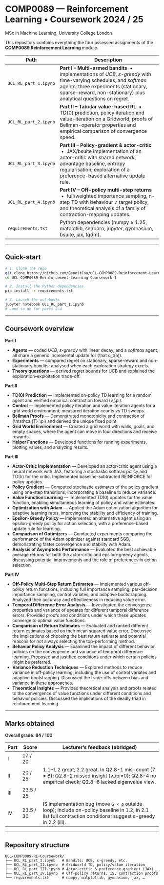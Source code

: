# COMP0089 — Reinforcement Learning • Coursework 2024 / 25  
MSc in Machine Learning, University College London

This repository contains everything the four assessed assignments of the **COMP0089 Reinforcement Learning** module.

| Path                                             | Description                                                                                                                        |
| ------------------------------------------------ | ---------------------------------------------------------------------------------------------------------------------------------- |
| `UCL_RL_part_1.ipynb`            | **Part I – Multi-armed bandits** &nbsp;•&nbsp; implementations of *UCB*, *ε-greedy* with time-varying schedules, and *softmax* agents; three experiments (stationary, sparse-reward, non-stationary) plus analytical questions on regret. |
| `UCL_RL_part_2.ipynb`           | **Part II – Tabular value-based RL** &nbsp;•&nbsp; TD(0) prediction, policy iteration and value-iteration on a Gridworld; proofs of Bellman-operator properties and empirical comparison of convergence speed. |
| `UCL_RL_part_3.ipynb`          | **Part III – Policy-gradient & actor-critic** &nbsp;•&nbsp; JAX/bsuite implementation of an actor-critic with shared network, advantage baseline, entropy regularisation; exploration of a preference-based alternative update rule. |
| `UCL_RL_part_4.ipynb`           | **Part IV – Off-policy multi-step returns** &nbsp;•&nbsp; full/weighted importance sampling, n-step TD with behaviour ≠ target policy, and theoretical analysis of a family of contraction-mapping updates. |
| `requirements.txt`                               | Python dependencies (numpy ≥ 1.25, matplotlib, seaborn, jupyter, gymnasium, bsuite, jax, tqdm).                                     |

---

## Quick-start

```bash
# 1. Clone the repo
git clone https://github.com/BenoitCou/UCL-COMP0089-Reinforcement-Learning-Coursework-1
cd UCL-COMP0089-Reinforcement-Learning-Coursework-1

# 2. Install the Python dependencies
pip install -r requirements.txt

# 3. Launch the notebooks
jupyter notebook UCL_RL_part_1.ipynb
# …and so on for parts 2–4
```

---

## Coursework overview  

**Part I**
- **Agents** — coded *UCB*, *ε-greedy* with linear decay, and a *softmax* agent; all share a generic incremental update for \(\hat q_t(a)\).
- **Experiments** — compared regret on stationary, sparse-reward and non-stationary bandits; analysed when each exploration strategy excels.
- **Theory questions** — derived regret bounds for UCB and explained the exploration–exploitation trade-off.

**Part II**
- **TD(0) Prediction** — Implemented on-policy TD learning for a random agent and verified empirical contraction toward \(v_\pi\).
- **Control** — Implemented policy iteration and value iteration agents for a grid world environment; measured iteration counts vs TD sweeps.
- **Bellman Proofs** — Demonstrated monotonicity and contraction of \(\mathcal{T}_\pi\) and derived the unique fixed point.
- **Grid World Environment** — Created a grid world with walls, goals, and empty spaces, where the agent can move in four directions and receive rewards.
- **Helper Functions** — Developed functions for running experiments, plotting values, and analyzing results.

**Part III**
- **Actor-Critic Implementation** — Developed an actor-critic agent using a neural network with JAX, featuring a stochastic softmax policy and TD(λ) for the critic. Implemented baseline-subtracted REINFORCE for policy updates.
- **Policy Gradient** — Computed stochastic estimates of the policy gradient using one-step transitions, incorporating a baseline to reduce variance.
- **Value Function Learning** — Implemented TD(0) updates for the value function, enabling simultaneous learning of policy and value estimates.
- **Optimization with Adam** — Applied the Adam optimization algorithm for adaptive learning rates, improving the stability and efficiency of training.
- **Epsilon-Greedy Policy** — Implemented an alternative agent using an epsilon-greedy policy for action selection, with a preference-based update rule for learning.
- **Comparison of Optimizers** — Conducted experiments comparing the performance of the Adam optimizer against standard SGD, demonstrating faster convergence and stability with Adam.
- **Analysis of Asymptotic Performance** — Evaluated the best achievable average returns for both the actor-critic and epsilon-greedy agents, discussing potential improvements and the role of preferences in action selection.


**Part IV**
- **Off-Policy Multi-Step Return Estimates** — Implemented various off-policy return functions, including full importance sampling, per-decision importance sampling, control variates, and adaptive bootstrapping. Analyzed their accuracy and effectiveness in reducing value error.
- **Temporal Difference Error Analysis** — Investigated the convergence properties and variance of updates for different temporal difference errors. Provided proofs and conditions under which these updates converge to optimal value functions.
- **Comparison of Return Estimates** — Evaluated and ranked different return estimates based on their mean squared value error. Discussed the implications of choosing the best return estimate and potential reasons for not always selecting the top-performing method.
- **Behavior Policy Analysis** — Examined the impact of different behavior policies on the convergence and variance of temporal difference learning. Proposed and justified conditions under which certain policies might be preferred.
- **Variance Reduction Techniques** — Explored methods to reduce variance in off-policy learning, including the use of control variates and adaptive bootstrapping. Discussed the trade-offs between bias and variance in these approaches.
- **Theoretical Insights** — Provided theoretical analysis and proofs related to the convergence of value functions under different conditions and behavior policies. Discussed the implications of the deadly triad in reinforcement learning.

---

## Marks obtained  

**Overall grade**: **84 / 100**

| Part | Score | Lecturer’s feedback (abridged) |
|------|-------|--------------------------------|
| I | 17 / 20 | |
| II | 20 / 25 | 1.1–1.2 great; 2.2 great. In Q2.8-1 mis-count (7 ≠ 8); Q2.8-2 missed insight \(v_\pi=0\); Q2.8-4 no empirical check; Q2.8-6 lacked eigenvalue view. |
| III | 23.5 / 25 | |
| IV | 23.5 / 30 | IS implementation bug (move `G × ρ` outside loop); include on-policy baseline in 1.2; in 2.1 list full contraction conditions; suggest ε-greedy in 2.2 (iii). |

---

## Repository structure  

```text
UCL-COMP0089-RL-Coursework/
├── UCL_RL_part_I.ipynb   # Bandits: UCB, ε-greedy, etc.
├── UCL_RL_part_II.ipynb  # Gridworld TD, policy/value iteration
├── UCL_RL_part_III.ipynb # Actor-critic & preference-gradient (JAX)
├── UCL_RL_part_IV.ipynb  # Off-policy returns, IS, contraction proofs
└── requirements.txt      # numpy, matplotlib, gymnasium, jax, …
```
